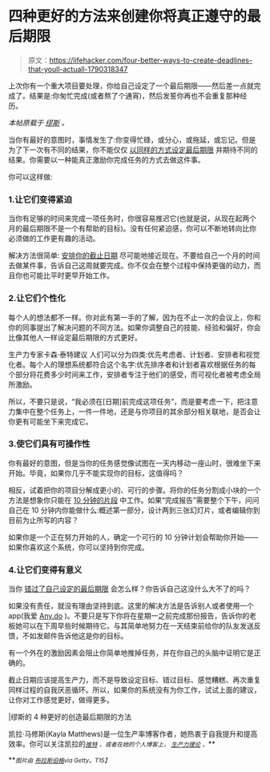# 四种更好的方法来创建你将真正遵守的最后期限

> 原文：<https://lifehacker.com/four-better-ways-to-create-deadlines-that-youll-actuall-1790318347>

上次你有一个重大项目要处理，你给自己设定了一个最后期限——然后差一点就完成了。结果是:你匆忙完成(或者熬了个通宵)，然后发誓你再也不会重复那种经历。



*本帖原载于* [*缪斯*](https://www.themuse.com/advice/4-better-ways-to-create-deadlines-that-youll-actually-stick-to) *。*

当你有最好的意图时，事情发生了:你变得忙碌，或分心，或拖延，或忘记。但是为了下一次有不同的结果，你不能仅仅 [以同样的方式设定最后期限](https://www.themuse.com/advice/3-reasons-you-cant-seem-to-stick-to-deadlines-you-set-for-yourself-and-how-to-start) 并期待不同的结果。你需要以一种能真正激励你完成任务的方式去做这件事。

你可以这样做:

### 1.让它们变得紧迫

当你有足够的时间来完成一项任务时，你很容易推迟它(也就是说，从现在起两个月的最后期限不是一个有帮助的目标)。没有任何紧迫感，你可以不断地转向比你必须做的工作更有趣的活动。

解决方法很简单: [安排你的截止日期](https://lifehacker.com/trick-yourself-into-meeting-self-set-deadlines-by-keepi-1686406956) 尽可能地接近现在。不要给自己一个月的时间去做某件事，告诉自己这周就要完成。你不仅会在整个过程中保持更强的动力，而且你也可能比平时更早开始工作。

### 2.让它们个性化

每个人的想法都不一样。你对此有第一手的了解，因为在不止一次的会议上，你和你的同事提出了解决问题的不同方法。如果你调整自己的技能、经验和偏好，你会比像其他人一样设定最后期限的方式更好。

生产力专家卡森·泰特建议 人们可以分为四类:优先考虑者、计划者、安排者和视觉化者。每个人的理想系统都符合这个名字:优先排序者和计划者喜欢根据任务的每个部分将花费多少时间来工作，安排者专注于他们的感受，而可视化者被考虑全局所激励。

所以，不要只是说，“我必须在[日期]前完成这项任务”，而是要考虑一下，把注意力集中在整个任务上，一件一件地，还是与你项目的其余部分相关联地，是否会让你更有可能坐下来完成它。

### 3.使它们具有可操作性

你有最好的意图，但是当你的任务感觉像试图在一天内移动一座山时，很难坐下来开始。毕竟，如果你几乎不能实现你的目标，这值得吗？

相反，试着把你的项目分解成更小的、可行的步骤。将你的任务分割成小块的一个方法是想象你只能在 [10 分钟的片段](https://www.themuse.com/advice/the-10minute-rule-it-seems-crazy-but-it-will-revolutionize-your-productivity) 中工作。如果“完成报告”需要整个下午，问问自己在 10 分钟内你能做什么:概述第一部分，设计两到三张幻灯片，或者编辑你到目前为止所写的内容？

如果你是一个正在努力开始的人，确定一个可行的 10 分钟计划会帮助你开始——如果你喜欢这个系统，你可以坚持到你完成。

### 4.让它们变得有意义

当你 [错过了自己设定的最后期限](https://www.themuse.com/advice/what-to-do-when-you-know-youre-going-to-miss-a-deadline) 会怎么样？你告诉自己这没什么大不了的吗？

如果没有责任，就没有理由坚持到底。这里的解决方法是告诉别人或者使用一个 app(我爱 [Any.do](http://www.any.do/) )。不要只是写下你将在星期一之前完成那份报告，告诉你的老板她可以在下周早些时候期待它。与其简单地努力在一天结束前给你的队友发送反馈，不如发邮件告诉他这是你的目标。

有一个外在的激励因素会阻止你简单地推掉任务，并在你自己的头脑中证明它是正确的。

截止日期应该提高生产力，而不是导致设定目标、错过目标、感觉糟糕、再次重复同样过程的自我厌恶循环。所以，如果你的系统没有为你工作，试试上面的建议，让你对工作感觉更好，做得更多。

|缪斯的 4 种更好的创造最后期限的方法

凯拉·马修斯(Kayla Matthews)是一位生产率博客作者，她热衷于自我提升和提高效率。你可以关注凯拉的[<small></small>](https://www.facebook.com/KaylaMatthewsE)*<small></small>*[<small>*推特*</small>](https://twitter.com/KaylaEMatthews) <small>*，或者在她的个人博客上，*</small> [<small>*生产力理论*</small>](http://productivitytheory.com/) <small>*。*</small>**

**<small>*图片由*</small> [<small>*布拉斯伯格*</small>](http://www.gettyimages.com/license/106682910)<small>*via Getty。*T15】</small>**